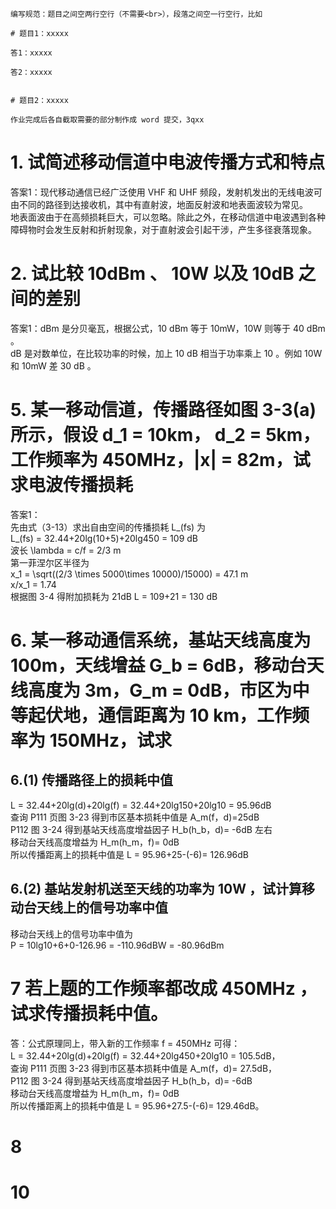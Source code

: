 
	编写规范：题目之间空两行空行（不需要<br>），段落之间空一行空行，比如
	
	# 题目1：xxxxx
	
	答1：xxxxx
	
	答2：xxxxx
	
	
	# 题目2：xxxxx
	
	作业完成后各自截取需要的部分制作成 word 提交，3qxx

# 1. 试简述移动信道中电波传播方式和特点


答案1：现代移动通信已经广泛使用 VHF 和 UHF 频段，发射机发出的无线电波可由不同的路径到达接收机，其中有直射波，地面反射波和地表面波较为常见。<br>
地表面波由于在高频损耗巨大，可以忽略。除此之外，在移动信道中电波遇到各种障碍物时会发生反射和折射现象，对于直射波会引起干涉，产生多径衰落现象。<br>



# 2. 试比较 10dBm 、 10W 以及 10dB 之间的差别

答案1：dBm 是分贝毫瓦，根据公式，10 dBm 等于 10mW，10W 则等于 40 dBm 。<br>
dB 是对数单位，在比较功率的时候，加上 10 dB 相当于功率乘上 10 。例如 10W 和 10mW 差 30 dB 。


# 5. 某一移动信道，传播路径如图 3-3(a) 所示，假设 d_1 = 10km， d_2 = 5km，工作频率为 450MHz，|x| = 82m，试求电波传播损耗

答案1：<br>
先由式（3-13）求出自由空间的传播损耗 L_(fs) 为<br>
L_(fs) = 32.44+20lg(10+5)+20lg450 = 109 dB<br>
波长 \lambda = c/f = 2/3 m<br>
第一菲涅尔区半径为<br>
x_1 = \sqrt((2/3 \times 5000\times 10000)/15000) = 47.1 m<br>
x/x_1 = 1.74<br>
根据图 3-4 得附加损耗为 21dB
L = 109+21 = 130 dB



# 6. 某一移动通信系统，基站天线高度为 100m，天线增益 G_b = 6dB，移动台天线高度为 3m，G_m = 0dB，市区为中等起伏地，通信距离为 10 km，工作频率为 150MHz，试求
## 6.(1) 传播路径上的损耗中值

L = 32.44+20lg(d)+20lg(f) = 32.44+20lg150+20lg10 = 95.96dB<br>
查询 P111 页图 3-23 得到市区基本损耗中值是 A_m(f，d)=25dB<br>
P112 图 3-24 得到基站天线高度增益因子 H_b(h_b，d)= -6dB 左右<br>
移动台天线高度增益为 H_m(h_m，f)= 0dB<br>
所以传播距离上的损耗中值是 L = 95.96+25-(-6)= 126.96dB<br>


## 6.(2) 基站发射机送至天线的功率为 10W ，试计算移动台天线上的信号功率中值

移动台天线上的信号功率中值为<br>
P = 10lg10+6+0-126.96 = -110.96dBW = -80.96dBm<br>


# 7 若上题的工作频率都改成 450MHz ，试求传播损耗中值。
答：公式原理同上，带入新的工作频率 f = 450MHz 可得：<br>
L = 32.44+20lg(d)+20lg(f) = 32.44+20lg450+20lg10 = 105.5dB，<br> 
查询 P111 页图 3-23 得到市区基本损耗中值是 A_m(f，d)= 27.5dB，<br>
P112 图 3-24 得到基站天线高度增益因子 H_b(h_b，d)= -6dB  <br>
移动台天线高度增益为 H_m(h_m，f)= 0dB<br>
所以传播距离上的损耗中值是 L = 95.96+27.5-(-6)= 129.46dB。<br>



# 8




# 10

